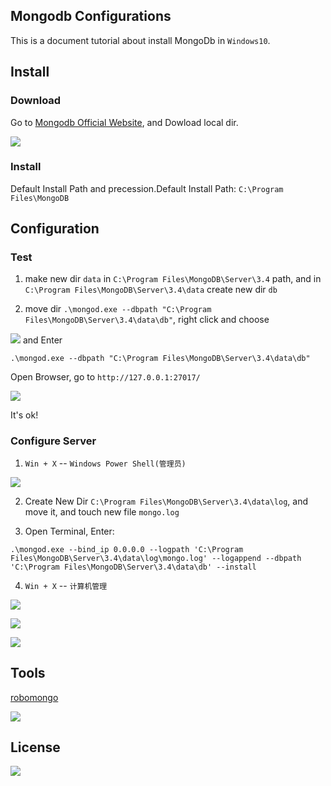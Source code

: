 ## Mongodb Configurations

This is a document tutorial about install MongoDb in `Windows10`.

## Install

### Download

Go to [Mongodb Official Website](https://www.mongodb.com/download-center?jmp=nav#community), and Dowload local dir.

![](https://ooo.0o0.ooo/2017/06/28/5953b590dbff5.png)

### Install 

Default Install Path and precession.Default Install Path: `C:\Program Files\MongoDB`


## Configuration

### Test

1. make new dir `data` in `C:\Program Files\MongoDB\Server\3.4` path, and in  `C:\Program Files\MongoDB\Server\3.4\data` create new dir `db`

2. move dir `.\mongod.exe --dbpath "C:\Program Files\MongoDB\Server\3.4\data\db"`, right click and choose  

![](https://ooo.0o0.ooo/2017/06/28/5953b70f111cd.png) and Enter

```shell
.\mongod.exe --dbpath "C:\Program Files\MongoDB\Server\3.4\data\db"
```

Open Browser, go to `http://127.0.0.1:27017/`

![](https://ooo.0o0.ooo/2017/06/28/5953b757eab6a.png)

It's ok!

### Configure Server

1. `Win + X` -- `Windows Power Shell(管理员)` 

![](https://ooo.0o0.ooo/2017/06/28/5953b805e1a2e.png)

2. Create New Dir `C:\Program Files\MongoDB\Server\3.4\data\log`, and move it, and touch new file `mongo.log`

3. Open Terminal, Enter: 

```shell
.\mongod.exe --bind_ip 0.0.0.0 --logpath 'C:\Program Files\MongoDB\Server\3.4\data\log\mongo.log' --logappend --dbpath 'C:\Program Files\MongoDB\Server\3.4\data\db' --install
```

4. `Win + X` -- `计算机管理` 

![](https://ooo.0o0.ooo/2017/06/28/5953ba8f68058.png)

![](https://ooo.0o0.ooo/2017/06/28/5953ba17731fe.png)


![](https://ooo.0o0.ooo/2017/06/28/5953b9cb6ed9d.png)

## Tools

[robomongo](https://robomongo.org/download)

![](https://ooo.0o0.ooo/2017/06/29/59547baf29c45.png)

## License

![](https://img.shields.io/github/license/mashape/apistatus.svg)


